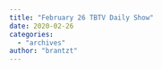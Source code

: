 ```yaml
---
title: "February 26 TBTV Daily Show"
date: 2020-02-26
categories: 
  - "archives"
author: "brantzt"
---
```



